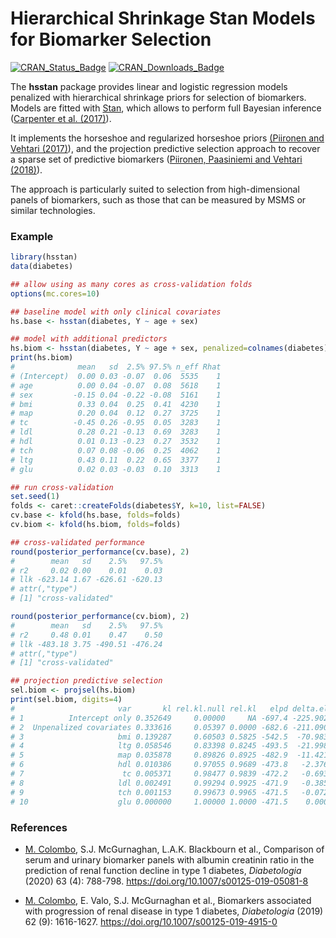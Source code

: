 # Hierarchical Shrinkage Stan Models for Biomarker Selection

[![CRAN\_Status\_Badge](http://www.r-pkg.org/badges/version/hsstan)](https://cran.r-project.org/package=hsstan)
[![CRAN\_Downloads\_Badge](https://cranlogs.r-pkg.org/badges/hsstan)](https://cran.r-project.org/package=hsstan)

The **hsstan** package provides linear and logistic regression models penalized
with hierarchical shrinkage priors for selection of biomarkers. Models are
fitted with [Stan](https://mc-stan.org), which allows to perform full Bayesian
inference ([Carpenter et al. (2017)](https://doi.org/10.18637/jss.v076.i01)).

It implements the horseshoe and regularized horseshoe priors [(Piironen and
Vehtari (2017)](https://doi.org/10.1214/17-EJS1337SI)), and the projection
predictive selection approach to recover a sparse set of predictive biomarkers
([Piironen, Paasiniemi and Vehtari (2018)](https://arxiv.org/abs/1810.02406)).

The approach is particularly suited to selection from high-dimensional panels
of biomarkers, such as those that can be measured by MSMS or similar technologies.

### Example

```r
library(hsstan)
data(diabetes)

## allow using as many cores as cross-validation folds
options(mc.cores=10)

## baseline model with only clinical covariates
hs.base <- hsstan(diabetes, Y ~ age + sex)

## model with additional predictors
hs.biom <- hsstan(diabetes, Y ~ age + sex, penalized=colnames(diabetes)[3:10])
print(hs.biom)
#              mean   sd  2.5% 97.5% n_eff Rhat
# (Intercept)  0.00 0.03 -0.07  0.06  5535    1
# age          0.00 0.04 -0.07  0.08  5618    1
# sex         -0.15 0.04 -0.22 -0.08  5161    1
# bmi          0.33 0.04  0.25  0.41  4230    1
# map          0.20 0.04  0.12  0.27  3725    1
# tc          -0.45 0.26 -0.95  0.05  3283    1
# ldl          0.28 0.21 -0.13  0.69  3283    1
# hdl          0.01 0.13 -0.23  0.27  3532    1
# tch          0.07 0.08 -0.06  0.25  4062    1
# ltg          0.43 0.11  0.22  0.65  3377    1
# glu          0.02 0.03 -0.03  0.10  3313    1

## run cross-validation
set.seed(1)
folds <- caret::createFolds(diabetes$Y, k=10, list=FALSE)
cv.base <- kfold(hs.base, folds=folds)
cv.biom <- kfold(hs.biom, folds=folds)

## cross-validated performance
round(posterior_performance(cv.base), 2)
#        mean   sd    2.5%   97.5%
# r2     0.02 0.00    0.01    0.03
# llk -623.14 1.67 -626.61 -620.13
# attr(,"type")
# [1] "cross-validated"

round(posterior_performance(cv.biom), 2)
#        mean   sd    2.5%   97.5%
# r2     0.48 0.01    0.47    0.50
# llk -483.18 3.75 -490.51 -476.24
# attr(,"type")
# [1] "cross-validated"

## projection predictive selection
sel.biom <- projsel(hs.biom)
print(sel.biom, digits=4)
#                       var       kl rel.kl.null rel.kl   elpd delta.elpd
# 1          Intercept only 0.352649     0.00000     NA -697.4 -225.90205
# 2  Unpenalized covariates 0.333616     0.05397 0.0000 -682.6 -211.09068
# 3                     bmi 0.139287     0.60503 0.5825 -542.5  -70.98338
# 4                     ltg 0.058546     0.83398 0.8245 -493.5  -21.99851
# 5                     map 0.035878     0.89826 0.8925 -482.9  -11.42176
# 6                     hdl 0.010386     0.97055 0.9689 -473.8   -2.37619
# 7                      tc 0.005371     0.98477 0.9839 -472.2   -0.69300
# 8                     ldl 0.002491     0.99294 0.9925 -471.9   -0.38562
# 9                     tch 0.001153     0.99673 0.9965 -471.5   -0.07225
# 10                    glu 0.000000     1.00000 1.0000 -471.5    0.00000
```

### References

* [M. Colombo][mcol], S.J. McGurnaghan, L.A.K. Blackbourn et al.,
  Comparison of serum and urinary biomarker panels with albumin creatinin
  ratio in the prediction of renal function decline in type 1 diabetes,
  _Diabetologia_ (2020) 63 (4): 788-798.
  https://doi.org/10.1007/s00125-019-05081-8

* [M. Colombo][mcol], E. Valo, S.J. McGurnaghan et al.,
  Biomarkers associated with progression of renal disease in type 1 diabetes,
  _Diabetologia_ (2019) 62 (9): 1616-1627.
  https://doi.org/10.1007/s00125-019-4915-0

[mcol]: https://pm2.phs.ed.ac.uk/~mcolombo/
